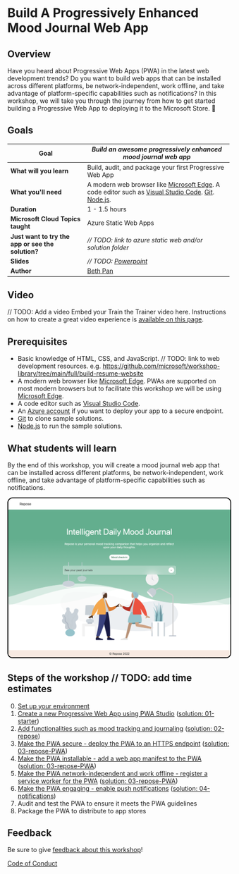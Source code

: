 # Build A Progressively Enhanced Mood Journal Web App

## Overview
Have you heard about Progressive Web Apps (PWA) in the latest web development trends? Do you want to build web apps that can be installed across different platforms, be network-independent, work offline, and take advantage of platform-specific capabilities such as notifications? In this workshop, we will take you through the journey from how to get started building a Progressive Web App to deploying it to the Microsoft Store. 🧠

## Goals

| **Goal** | *Build an awesome progressively enhanced mood journal web app* |
| -------- | -------------------------------------------------------------- |
| **What will you learn** | Build, audit, and package your first Progressive Web App |
| **What you'll need** | A modern web browser like [Microsoft Edge](https://www.microsoft.com/edge). A code editor such as [Visual Studio Code](https://code.visualstudio.com/). [Git](https://git-scm.com/downloads). [Node.js](https://nodejs.org/en/). |
| **Duration** | 1 - 1.5 hours |
| **Microsoft Cloud Topics taught** | Azure Static Web Apps |
| **Just want to try the app or see the solution?** | *// TODO: link to azure static web and/or solution folder* |
| **Slides** | *// TODO: [Powerpoint](slides.pptx)* |
| **Author** | [Beth Pan](https://twitter.com/beth_panx) |

## Video

// TODO: Add a video
Embed your Train the Trainer video here. Instructions on how to create a great video experience is [available on this page](../video-guidance.md).

## Prerequisites

- Basic knowledge of HTML, CSS, and JavaScript. // TODO: link to web development resources. e.g. https://github.com/microsoft/workshop-library/tree/main/full/build-resume-website
- A modern web browser like [Microsoft Edge](https://www.microsoft.com/edge). PWAs are supported on most modern browsers but to facilitate this workshop we will be using [Microsoft Edge](https://www.microsoft.com/edge).
- A code editor such as [Visual Studio Code](https://code.visualstudio.com/).
- An [Azure account](https://azure.microsoft.com/free/students/) if you want to deploy your app to a secure endpoint.
- [Git](https://git-scm.com/downloads) to clone sample solutions.
- [Node.js](https://nodejs.org/en/) to run the sample solutions.

## What students will learn

By the end of this workshop, you will create a mood journal web app that can be installed across different platforms, be network-independent, work offline, and take advantage of platform-specific capabilities such as notifications.

<!-- ![image of completed project](images/repose-home.png) -->
<img src="images/repose-home.png" alt="completed project" title="completed project" style="border: 2px solid black; border-radius: 12px;">

## Steps of the workshop // TODO: add time estimates

0. [Set up your environment](0-setup.md)
1. [Create a new Progressive Web App using PWA Studio](1-create-pwa.md) ([solution: 01-starter](solution/01-starter/))
2. [Add functionalities such as mood tracking and journaling](2-add-content.md) ([solution: 02-repose](solution/02-repose/))
3. [Make the PWA secure - deploy the PWA to an HTTPS endpoint](3-deploy-to-Azure.md) ([solution: 03-repose-PWA](solution/03-repose-PWA/))
4. [Make the PWA installable - add a web app manifest to the PWA](4-add-web-manifest.md) ([solution: 03-repose-PWA](solution/03-repose-PWA/public/manifest.json))
5. [Make the PWA network-independent and work offline - register a service worker for the PWA](5-register-service-worker.md) ([solution: 03-repose-PWA](solution/03-repose-PWA/))
6. [Make the PWA engaging - enable push notifications](6-notifications.md) ([solution: 04-notifications](solution/04-notifications/))
7. Audit and test the PWA to ensure it meets the PWA guidelines
8. Package the PWA to distribute to app stores

## Feedback

Be sure to give [feedback about this workshop](https://forms.office.com/r/MdhJWMZthR)!

[Code of Conduct](../CODE_OF_CONDUCT.md)

